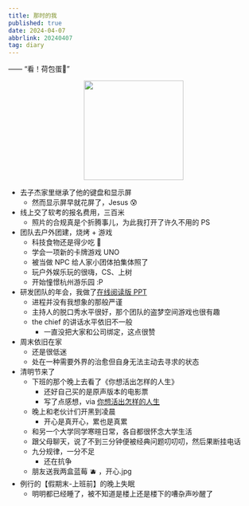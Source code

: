 ```yaml
---
title: 那时的我
published: true
date: 2024-04-07
abbrlink: 20240407
tag: diary
---
```


—— “看！荷包蛋🍳”
<div style="display: flex;justify-content: center;">
<img src="https://cdn.jsdelivr.net/gh/jiechen257/personal-gallery@main/img/202404071228715.png" style="width: 200px;">
</div>

- 去子杰家里继承了他的键盘和显示屏
  - 然而显示屏早就花屏了，Jesus 😰
- 线上交了软考的报名费用，三百米
  - 照片的合规真是个折腾事儿，为此我打开了许久不用的 PS
- 团队去户外团建，烧烤 + 游戏 
  - 科技食物还是得少吃 🍢
  - 学会一项新的卡牌游戏 UNO
  - 被当做 NPC 给人家小团体拍集体照了
  - 玩户外娱乐玩的很嗨，CS、上树
  - 开始憧憬杭州游乐园 :P
- 研发团队的年会，我做了[在线阅读版 PPT](https://access.becase.top)
  - 进程并没有我想象的那般严谨
  - 主持人的脱口秀水平很好，那个团队的盗梦空间游戏也很有趣
  - the chief 的讲话水平依旧不一般
    - 一直没把大家和公司绑定，这点很赞
- 周末依旧在家
  - 还是很低迷
  - 处在一种需要外界的治愈但自身无法主动去寻求的状态
- 清明节来了
  - 下班的那个晚上去看了《你想活出怎样的人生》
    - 还好自己买的是原声版本的电影票
    - 写了点感想，via [你想活出怎样的人生](resources/notes/你想活出怎样的人生)
  - 晚上和老伙计们开黑到凌晨
    - 开心是真开心，累也是真累
  - 和另一个大学同学寒暄日常，各自都很怀念大学生活
  - 跟父母聊天，说了不到三分钟便被经典问题叨叨叨，然后果断挂电话
  - 九分规律，一分不足
    - 还在抗争
  - 朋友送我两盒蓝莓 🫐 ，开心.jpg
- 例行的【假期末-上班前】的晚上失眠
  - 明明都已经睡了，被不知道是楼上还是楼下的嘈杂声吵醒了